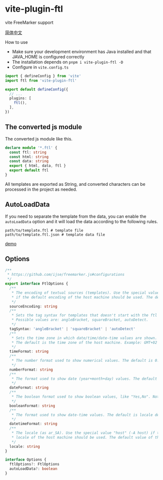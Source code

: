 # vite-plugin-ftl

vite FreeMarker support

[简体中文](./README-cn.md)

How to use

- Make sure your development environment has Java installed and that JAVA_HOME is configured correctly
- The installation depends on `pnpm i vite-plugin-ftl -D`
- Configure in `vite.config.ts`

```ts
import { defineConfig } from 'vite'
import ftl from 'vite-plugin-ftl'

export default defineConfig({
  // ...
  plugins: [
    ftl(),
  ],
})
```

## The converted js module

The converted js module like this.

```ts
declare module '*.ftl' {
  const ftl: string
  const html: string
  const data: string
  export { html, data, ftl }
  export default ftl
}
```

All templates are exported as String, and converted characters can be processed in the project as needed.

## AutoLoadData

If you need to separate the template from the data, you can enable the `autoLoadData` option and it will load the data according to the following rules.

```text
path/to/template.ftl # template file
path/to/template.ftl.json # template data file
```

[demo](./packages/demo)

## Options

```ts
/**
 * https://github.com/ijse/freemarker.js#configurations
 */
export interface FtlOptions {
  /**
   * The encoding of textual sources (templates). Use the special value "host"(-E host)
   * if the default encoding of the host machine should be used. The default is "ISO-8859-1".
   */
  sourceEncoding: string
  /**
   * Sets the tag syntax for templates that doesn't start with the ftl directive.
   * Possible values are: angleBracket, squareBracket, autoDetect.
   */
  tagSyntax: 'angleBracket' | 'squareBracket' | 'autoDetect'
  /**
   * Sets the time zone in which date/time/date-time values are shown.
   * The default is the time zone of the host machine. Example: GMT+02
   */
  timeFormat: string
  /**
   * The number format used to show numerical values. The default is 0.############
   */
  numberFormat: string
  /**
   * The format used to show date (year+month+day) values. The default is locale dependent.
   */
  dateFormat: string
  /**
   * The boolean format used to show boolean values, like "Yes,No". Not "true,false"; use {myBool}.
   */
  booleanFormat: string
  /**
   * The format used to show date-time values. The default is locale dependent.
   */
  datetimeFormat: string
  /**
   * The locale (as ar_SA). Use the special value "host" (-A host) if the default
   * locale of the host machine should be used. The default value of the option is en_US.
   */
  locale: string
}

interface Options {
  ftlOptions?: FtlOptions
  autoLoadData?: boolean
}
```
